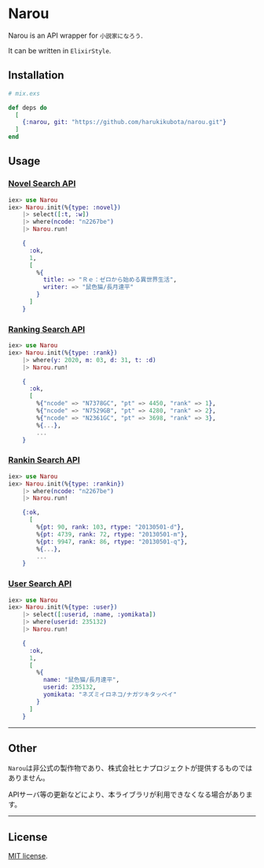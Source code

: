 # Narou

Narou is an API wrapper for `小説家になろう`.

It can be written in `ElixirStyle`.

## Installation

```elixir
# mix.exs

def deps do
  [
    {:narou, git: "https://github.com/harukikubota/narou.git"}
  ]
end

```

## Usage

### [Novel Search API](https://dev.syosetu.com/man/api/)

```elixir
iex> use Narou
iex> Narou.init(%{type: :novel})
    |> select([:t, :w])
    |> where(ncode: "n2267be")
    |> Narou.run!

    {
      :ok,
      1,
      [
        %{
          title: => "Ｒｅ：ゼロから始める異世界生活",
          writer: => "鼠色猫/長月達平"
        }
      ]
    }

```

### [Ranking Search API](https://dev.syosetu.com/man/rankapi/)

```elixir
iex> use Narou
iex> Narou.init(%{type: :rank})
    |> where(y: 2020, m: 03, d: 31, t: :d)
    |> Narou.run!

    {
      :ok,
      [
        %{"ncode" => "N7378GC", "pt" => 4450, "rank" => 1},
        %{"ncode" => "N7529GB", "pt" => 4280, "rank" => 2},
        %{"ncode" => "N2361GC", "pt" => 3698, "rank" => 3},
        %{...},
        ...
    }

```

### [Rankin Search API](https://dev.syosetu.com/man/rankinapi/)

```elixir
iex> use Narou
iex> Narou.init(%{type: :rankin})
    |> where(ncode: "n2267be")
    |> Narou.run!

    {:ok,
      [
        %{pt: 90, rank: 103, rtype: "20130501-d"},
        %{pt: 4739, rank: 72, rtype: "20130501-m"},
        %{pt: 9947, rank: 86, rtype: "20130501-q"},
        %{...},
        ...
    }

```

### [User Search API](https://dev.syosetu.com/man/userapi/)

```elixir
iex> use Narou
iex> Narou.init(%{type: :user})
    |> select([:userid, :name, :yomikata])
    |> where(userid: 235132)
    |> Narou.run!

    {
      :ok,
      1,
      [
        %{
          name: "鼠色猫/長月達平",
          userid: 235132,
          yomikata: "ネズミイロネコ/ナガツキタッペイ"
        }
      ]
    }

```

---
## Other
`Narou`は非公式の製作物であり、株式会社ヒナプロジェクトが提供するものではありません。

APIサーバ等の更新などにより、本ライブラリが利用できなくなる場合があります。

---
## License

[MIT license](https://en.wikipedia.org/wiki/MIT_License).
